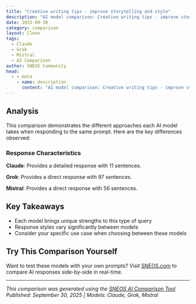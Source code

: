 ```yaml
---
title: "Creative writing tips - improve storytelling and style"
description: "AI model comparison: Creative writing tips - improve storytelling and style..."
date: 2025-09-30
category: comparison
layout: Clean
tags:
  - Claude
  - Grok
  - Mistral
  - AI Comparison
author: SNEOS Community
head:
  - - meta
    - name: description
      content: "AI model comparison: Creative writing tips - improve storytelling and style..."
---
```


<ChatComparison
  title="Creative writing tips - improve storytelling and style"
  prompt="Creative writing tips - improve storytelling and style"
  :responses='{"Claude": "# Creative Writing Tips: Elevate Your Storytelling \u0026 Style\n\n## **Storytelling Fundamentals**\n\n### Start with Strong Characters\n- **Give characters clear motivations** - What do they desperately want or need?\n- **Create compelling flaws** - Perfect characters are boring; flaws drive conflict\n- **Show character through action** - Let readers discover personality through what characters do, not just description\n\n### Master the Art of Conflict\n- **Layer your conflicts** - Internal struggles, interpersonal tensions, and external obstacles\n- **Raise the stakes progressively** - Each scene should escalate tension\n- **Make choices matter** - Every decision should have meaningful consequences\n\n### Structure for Impact\n- **Hook early** - Grab attention within the first few paragraphs\n- **Plant and payoff** - Set up story elements that resolve satisfyingly later\n- **Vary your pacing** - Alternate between intense moments and breathing room\n\n## **Style Enhancement Techniques**\n\n### Show, Don\u0027t Tell\n\u274C \u0022Sarah was angry\u0022 \n\u2705 \u0022Sarah\u0027s knuckles whitened around her coffee mug\u0022\n\n### Engage the Senses\n- Go beyond sight - include sounds, smells, textures, tastes\n- Use sensory details to establish mood and setting\n- Connect senses to emotions and memories\n\n### Dialogue That Sings\n- **Make it authentic** - People rarely speak in perfect sentences\n- **Give each character a unique voice** - Different backgrounds = different speech patterns\n- **Use subtext** - Characters often say one thing but mean another\n\n## **Advanced Techniques**\n\n### Control Your Point of View\n- **Stay consistent** - Don\u0027t head-hop unless intentional\n- **Use limitations creatively** - What your narrator can\u0027t know creates tension\n- **Consider reliability** - Unreliable narrators can add intrigue\n\n### Master Descriptions\n- **Choose specific over generic** - \u0022Crimson Honda Civic\u0022 vs. \u0022red car\u0022\n- **Integrate with action** - Don\u0027t stop the story for description blocks\n- **Use metaphors purposefully** - They should enhance meaning, not just sound pretty\n\n### Rhythm and Flow\n- **Vary sentence length** - Short sentences create tension. Longer sentences can build atmosphere and allow for more complex thoughts to develop naturally.\n- **Read aloud** - Your ear will catch awkward phrasing\n- **Use paragraph breaks strategically** - White space creates pacing\n\n## **Practical Exercises**\n\n1. **Character voice challenge** - Write the same scene from three different characters\u0027 perspectives\n2. **Sensory scenes** - Describe a location using only four senses (skip sight)\n3. **Dialogue polish** - Write a conversation where characters never directly say what they mean\n4. **Micro-fiction** - Tell a complete story in exactly 100 words\n\n## **Editing for Excellence**\n\n### First Draft Philosophy\n- **Give yourself permission to write badly** - You can\u0027t edit a blank page\n- **Focus on story first** - Get the plot and characters right before polishing prose\n\n### Revision Strategy\n- **Read for different elements separately** - Plot, character, dialogue, style\n- **Kill your darlings** - Beautiful sentences that don\u0027t serve the story must go\n- **Check for echoes** - Repeated words, phrases, or sentence structures\n\n### Final Polish\n- **Eliminate filter words** - \u0022She saw,\u0022 \u0022he felt,\u0022 \u0022they heard\u0022 create distance\n- **Strengthen verbs** - Replace weak verb \u002B adverb combinations\n- **Trust your readers** - Don\u0027t over-explain; let them infer meaning\n\nRemember: Great writing comes from rewriting. Every published author started with imperfect first drafts. Focus on improvement over perfection, and let your unique voice emerge through practice.", "Grok": "Improving your storytelling and style in creative writing requires a mix of practice, observation, and intentional refinement. Here are actionable tips to help you craft more compelling stories and develop a distinctive writing style:\n\n---\n\n### **1. Build Strong Foundations in Storytelling**\n- **Start with a Clear Structure**: Even if your story is nonlinear or experimental, having an underlying structure helps. Use frameworks like the Three-Act Structure (Beginning, Middle, End), Freytag\u2019s Pyramid, or the Hero\u2019s Journey as a starting point. These provide a roadmap while allowing room for creativity.\n- **Focus on Conflict and Stakes**: Every story thrives on tension. Whether it\u2019s internal (emotional struggles) or external (battles, mysteries), conflict drives the narrative. Make the stakes clear\u2014why does this matter to the characters and, by extension, the reader?\n- **Show, Don\u2019t Tell**: Instead of explaining emotions or events, let your characters\u2019 actions, dialogue, and surroundings reveal them. For example, instead of saying \u201CShe was angry,\u201D write, \u201CHer fists clenched, and her voice trembled as she spat out her words.\u201D\n- **Create Relatable Characters**: Give your characters distinct personalities, flaws, and desires. Let readers see their growth (or lack thereof) through their choices and reactions. Use backstories sparingly\u2014reveal them through actions or dialogue rather than lengthy exposition.\n- **Hook Early**: Grab readers from the first line or paragraph. Pose a question, present a striking image, or introduce an intriguing situation. For example: \u201CThe clock struck midnight, and the house began to breathe.\u201D\n\n---\n\n### **2. Develop Your Narrative Voice and Style**\n- **Find Your Unique Voice**: Your voice is your personality on the page. Read widely to understand different tones and styles, then experiment with what feels authentic to you. Are you witty, poetic, or stark? Write in a way that reflects how you see the world.\n- **Vary Sentence Structure**: Avoid monotony by mixing short, punchy sentences with longer, flowing ones. For example: \u201CHe ran. Heart pounding, legs burning, he pushed through the forest, branches clawing at his skin.\u201D This creates rhythm and mirrors the emotional intensity of the scene.\n- **Use Vivid Imagery and Sensory Details**: Paint pictures with words. Don\u2019t just say \u201CIt was a stormy night\u201D; describe the \u201Cwind howling like a wounded beast, rain lashing the windows in cold, relentless sheets.\u201D Engage all senses\u2014sight, sound, smell, touch, taste\u2014to immerse readers.\n- **Master Figurative Language**: Metaphors, similes, and personification can add depth. Compare a character\u2019s grief to \u201Ca stone sinking in still water\u201D or describe a city as \u201Ca beast that never sleeps.\u201D Be cautious not to overuse or mix metaphors, as it can confuse readers.\n- **Be Concise Yet Impactful**: Cut unnecessary words. Every sentence should serve the story\u2014either advancing the plot, revealing character, or building atmosphere. Avoid overwriting; trust readers to fill in gaps with their imagination.\n\n---\n\n### **3. Deepen Emotional Resonance**\n- **Tap into Universal Themes**: Write about experiences or emotions most people can relate to\u2014love, loss, fear, hope. Even in fantastical settings, grounding your story in human emotion makes it resonate.\n- **Let Characters Feel**: Show how events affect your characters emotionally through their body language, internal thoughts, or dialogue. Avoid naming emotions outright; let subtle cues speak for themselves.\n- **Create Empathy, Not Sympathy**: Don\u2019t make characters pitiful to gain readers\u2019 care. Instead, show their struggles, resilience, and humanity. Readers connect with characters who fight against odds, even if they fail.\n- **Use Subtext in Dialogue**: People rarely say exactly what they mean. Let characters speak in ways that hint at deeper feelings or conflicts. For example, instead of \u201CI\u2019m heartbroken,\u201D a character might say, \u201CIt\u2019s fine. I didn\u2019t need them anyway,\u201D while avoiding eye contact.\n\n---\n\n### **4. Enhance Plot and Pacing**\n- **Balance Action and Reflection**: Alternate between high-energy scenes (confrontations, discoveries) and quieter moments (character introspection, world-building). This gives readers time to breathe and connect with the story.\n- **Use Foreshadowing and Payoffs**: Plant subtle clues early that pay off later. A seemingly minor detail\u2014a broken clock, a stranger\u2019s glance\u2014can become significant, rewarding attentive readers.\n- **Avoid Predictability**: Surprise readers with unexpected twists, but ensure they\u2019re earned. A twist should feel inevitable in hindsight, not random. Build up to it with clues or character motivations.\n- **Control Pacing with Scene Length**: Short scenes or paragraphs quicken the pace for tension or action. Longer, descriptive passages slow it down for emotional depth or setting immersion.\n\n---\n\n### **5. Refine Through Craft and Practice**\n- **Read Like a Writer**: Analyze books, short stories, or poems you admire. Notice how authors handle dialogue, pacing, or imagery. Ask: What makes this scene gripping? How does their style evoke emotion?\n- **Write Regularly**: Set aside time each day or week to write, even if it\u2019s just 200 words. Use prompts, free-write, or work on your project. Consistency builds skill and confidence.\n- **Experiment with Perspective**: Try writing the same scene from different points of view (first person, third person limited, omniscient). See how it changes the tone or reader connection.\n- **Revise Ruthlessly**: First drafts are rarely perfect. Edit for clarity, tighten prose, and ensure every element serves the story. Read aloud to catch awkward phrasing or pacing issues.\n- **Seek Feedback**: Share your work with trusted peers, beta readers, or writing groups. Listen to critiques without defensiveness\u2014they reveal blind spots. Platforms like Wattpad or writing workshops can also help.\n\n---\n\n### **6. Avoid Common Pitfalls**\n- **Overloading with Adjectives/Adverbs**: Too many descriptive words can clutter your writing. Instead of \u201CShe ran very quickly,\u201D try \u201CShe sprinted.\u201D\n- **Clich\u00E9s**: Avoid overused phrases like \u201Cheart of gold\u201D or \u201Cdark and stormy night.\u201D Find fresh ways to express ideas.\n- **Info Dumps**: Don\u2019t overwhelm readers with backstory or world-building in one chunk. Weave details naturally into the narrative through dialogue or action.\n- **Inconsistent Character Behavior**: Ensure characters act in ways that align with their personalities or motivations, unless change is part of their arc.\n\n---\n\n### **7. Draw Inspiration from Life and Media**\n- **Observe People and Places**: Pay attention to how people interact, their quirks, and the small details of environments. Jot down interesting snippets of overheard conversations or striking visuals.\n- **Explore Other Art Forms**: Movies, music, and visual art can inspire mood, pacing, or themes. A haunting song might spark a melancholic story; a vibrant painting could inform your setting.\n- **Keep a Journal or Idea Notebook**: Capture random thoughts, dreams, or observations. These can become seeds for stories or unique character traits.\n\n---\n\n### **8. Play with Themes and Symbolism**\n- **Embed Deeper Meaning**: Use recurring motifs or symbols to underscore your story\u2019s themes. A wilting flower might represent loss; a locked door could symbolize fear of change.\n- **Don\u2019t Force It**: Let themes emerge organically from your characters\u2019 struggles or the plot. Overly heavy-handed symbolism can feel preachy or contrived.\n\n---\n\n### **Final Tip: Embrace Your Growth**\nWriting is a journey, not a destination. Allow yourself to write imperfectly, take risks, and learn from each piece. Over time, your storytelling and style will evolve into something uniquely yours. Keep challenging yourself\u2014try new genres, structures, or voices\u2014and never stop reading and learning.\n\nIf you have a specific story or style element you\u2019re working on, let me know, and I can provide more tailored advice!", "Mistral": "Improving your storytelling and writing style involves a combination of understanding craft techniques, practicing regularly, and cultivating a keen eye for detail. Here are some tips to help you enhance your creative writing:\n\n### Storytelling Tips\n\n1. **Develop Strong Characters**:\n - **Depth**: Give your characters backgrounds, motivations, and flaws.\n - **Consistency**: Ensure their actions and decisions align with their established traits.\n - **Growth**: Allow characters to evolve over the course of the story.\n\n2. **Craft a Compelling Plot**:\n - **Structure**: Use a clear narrative structure (e.g., three-act structure, hero\u0027s journey).\n - **Conflict**: Introduce conflicts early and escalate them throughout the story.\n - **Pacing**: Balance action, dialogue, and exposition to keep the reader engaged.\n\n3. **Create a Vivid Setting**:\n - **Details**: Use sensory details to make the setting come alive.\n - **Atmosphere**: Set the mood through descriptions of weather, lighting, and ambiance.\n - **Relevance**: Ensure the setting influences the plot and characters.\n\n4. **Use Dialogue Effectively**:\n - **Natural**: Make dialogue sound natural and authentic.\n - **Purpose**: Use dialogue to reveal character, advance the plot, or provide exposition.\n - **Subtext**: Include layers of meaning beneath the spoken words.\n\n5. **Build Tension and Suspense**:\n - **Foreshadowing**: Plant hints about future events to build anticipation.\n - **Cliffhangers**: End chapters or scenes with unresolved situations.\n - **Pacing**: Vary the pace to create moments of tension and relief.\n\n### Style Tips\n\n1. **Show, Don\u0027t Tell**:\n - **Descriptive Language**: Use vivid, sensory details to paint a picture.\n - **Actions and Reactions**: Describe what characters do and how they react, rather than stating their emotions directly.\n\n2. **Vary Sentence Structure**:\n - **Length**: Mix short, medium, and long sentences to create rhythm.\n - **Complexity**: Use simple, compound, and complex sentences to add variety.\n\n3. **Choose Words Carefully**:\n - **Precision**: Use specific, descriptive words rather than generic ones.\n - **Connotation**: Be aware of the emotional associations of words.\n - **Economy**: Avoid unnecessary words and repetition.\n\n4. **Use Metaphors and Similes**:\n - **Creativity**: Come up with fresh, original comparisons.\n - **Relevance**: Ensure metaphors and similes enhance the story\u0027s themes and mood.\n\n5. **Maintain Consistency**:\n - **Voice**: Keep the narrative voice consistent throughout.\n - **Tone**: Maintain a consistent emotional tone appropriate to the story.\n\n### Practical Tips\n\n1. **Read Widely**:\n - **Genres**: Explore different genres to broaden your perspective.\n - **Craft**: Study how other authors handle plot, character, and style.\n\n2. **Write Regularly**:\n - **Practice**: Set aside time each day to write.\n - **Experiment**: Try different styles, genres, and techniques.\n\n3. **Revise and Edit**:\n - **Drafts**: Write multiple drafts, focusing on different aspects (plot, character, style) in each.\n - **Feedback**: Seek feedback from peers, writing groups, or beta readers.\n\n4. **Observe the World**:\n - **Details**: Pay attention to the small details in your environment.\n - **People**: Observe how people interact and behave.\n\n5. **Stay Organized**:\n - **Outlines**: Use outlines to plan your story.\n - **Notes**: Keep notes on characters, settings, and plot points.\n\nBy focusing on these tips, you can significantly improve your storytelling and writing style. Happy writing!"}' 
  published-date="22:46"
/>

## Analysis

This comparison demonstrates the different approaches each AI model takes when responding to the same prompt. Here are the key differences observed:

### Response Characteristics

**Claude**: Provides a detailed response with 11 sentences. 

**Grok**: Provides a direct response with 97 sentences. 

**Mistral**: Provides a direct response with 56 sentences. 

## Key Takeaways

- Each model brings unique strengths to this type of query
- Response styles vary significantly between models
- Consider your specific use case when choosing between these models

## Try This Comparison Yourself

Want to test these models with your own prompts? Visit [SNEOS.com](https://sneos.com) to compare AI responses side-by-side in real-time.

---

*This comparison was generated using the [SNEOS AI Comparison Tool](https://sneos.com)*
*Published: September 30, 2025 | Models: Claude, Grok, Mistral*
